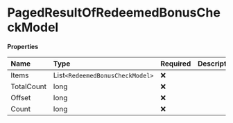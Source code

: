 # PagedResultOfRedeemedBonusCheckModel

**Properties**

| Name       | Type                            | Required | Description |
| :--------- | :------------------------------ | :------- | :---------- |
| Items      | List`<RedeemedBonusCheckModel>` | ❌       |             |
| TotalCount | long                            | ❌       |             |
| Offset     | long                            | ❌       |             |
| Count      | long                            | ❌       |             |

<!-- This file was generated by liblab | https://liblab.com/ -->
